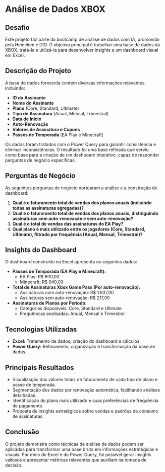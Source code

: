 # Análise de Dados XBOX

## Desafio

Este projeto faz parte do bootcamp de análise de dados com IA, promovido pela Heineken e DIO. O objetivo principal é trabalhar uma base de dados da XBOX, tratá-la e utilizá-la para desenvolver insights e um dashboard visual em Excel.

## Descrição do Projeto

A base de dados fornecida contém diversas informações relevantes, incluindo:
- **ID do Assinante**
- **Nome do Assinante**
- **Plano** (Core, Standard, Ultimate)
- **Tipo de Assinatura** (Anual, Mensal, Trimestral)
- **Data de Início**
- **Auto-Renovação**
- **Valores de Assinatura e Cupons**
- **Passes de Temporada** (EA Play e Minecraft)

Os dados foram tratados com o Power Query para garantir consistência e eliminar inconsistências. O resultado foi uma base refinada que serviu como base para a criação de um dashboard interativo, capaz de responder perguntas de negócio específicas.

## Perguntas de Negócio

As seguintes perguntas de negócio nortearam a análise e a construção do dashboard:
1. **Qual é o faturamento total de vendas dos planos anuais (incluindo todas as assinaturas agregadas)?**
2. **Qual é o faturamento total de vendas dos planos anuais, distinguindo assinaturas com auto-renovação e sem auto-renovação?**
3. **Qual é o total de vendas das assinaturas do EA Play?**
4. **Qual plano é mais utilizado entre os jogadores (Core, Standard, Ultimate), filtrado por frequência (Anual, Mensal, Trimestral)?**

## Insights do Dashboard

O dashboard construído no Excel apresenta os seguintes dados:
- **Passes de Temporada (EA Play e Minecraft):**
  - EA Play: R$ 600,00
  - Minecraft: R$ 940,00
- **Total de Assinaturas Xbox Game Pass (Por auto-renovação):**
  - Assinaturas com auto-renovação: R$ 1.637,00
  - Assinaturas sem auto-renovação: R$ 217,00
- **Assinaturas de Planos por Período:**
  - Categorias disponíveis: Core, Standard e Ultimate
  - Frequências analisadas: Anual, Mensal e Trimestral

## Tecnologias Utilizadas

- **Excel:** Tratamento de dados, criação do dashboard e cálculos.
- **Power Query:** Refinamento, organização e transformação da base de dados.

## Principais Resultados

- Visualização dos valores totais de faturamento de cada tipo de plano e passe de temporada.
- Segmentação dos dados por renovação automática, facilitando análises detalhadas.
- Identificação do plano mais utilizado e suas preferências de frequência de pagamento.
- Proposta de insights estratégicos sobre vendas e padrões de consumo de assinaturas.

## Conclusão

O projeto demonstra como técnicas de análise de dados podem ser aplicadas para transformar uma base bruta em informações estratégicas e visuais. Por meio do Excel e do Power Query, foi possível gerar insights valiosos e apresentar métricas relevantes que auxiliam na tomada de decisão.
